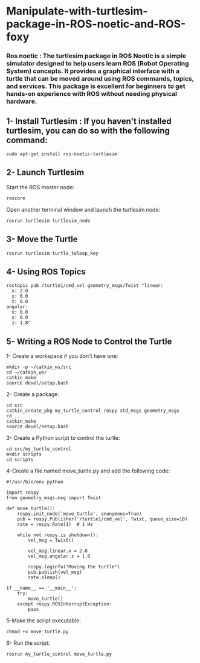 # Manipulate-with-turtlesim-package-in-ROS-noetic-and-ROS-foxy

### Ros noetic : The turtlesim package in ROS Noetic is a simple simulator designed to help users learn ROS (Robot Operating System) concepts. It provides a graphical interface with a turtle that can be moved around using ROS commands, topics, and services. This package is excellent for beginners to get hands-on experience with ROS without needing physical hardware.

## 1- Install Turtlesim : If you haven't installed turtlesim, you can do so with the following command:
```
sudo apt-get install ros-noetic-turtlesim

```

## 2- Launch Turtlesim 

Start the ROS master node:

```
roscore
```
Open another terminal window and launch the turtlesim node:

```
rosrun turtlesim turtlesim_node

```
## 3- Move the Turtle
```
rosrun turtlesim turtle_teleop_key

```

## 4- Using ROS Topics
```
rostopic pub /turtle1/cmd_vel geometry_msgs/Twist "linear:
  x: 2.0
  y: 0.0
  z: 0.0
angular:
  x: 0.0
  y: 0.0
  z: 1.8"

```

## 5- Writing a ROS Node to Control the Turtle

1- Create a workspace if you don't have one:
```
mkdir -p ~/catkin_ws/src
cd ~/catkin_ws/
catkin_make
source devel/setup.bash
```

2- Create a package:
```
cd src
catkin_create_pkg my_turtle_control rospy std_msgs geometry_msgs
cd ..
catkin_make
source devel/setup.bash

```
3- Create a Python script to control the turtle:
```
cd src/my_turtle_control
mkdir scripts
cd scripts
```

4-Create a file named move_turtle.py and add the following code:
```
#!/usr/bin/env python

import rospy
from geometry_msgs.msg import Twist

def move_turtle():
    rospy.init_node('move_turtle', anonymous=True)
    pub = rospy.Publisher('/turtle1/cmd_vel', Twist, queue_size=10)
    rate = rospy.Rate(1)  # 1 Hz

    while not rospy.is_shutdown():
        vel_msg = Twist()

        vel_msg.linear.x = 2.0
        vel_msg.angular.z = 1.8

        rospy.loginfo("Moving the turtle")
        pub.publish(vel_msg)
        rate.sleep()

if __name__ == '__main__':
    try:
        move_turtle()
    except rospy.ROSInterruptException:
        pass

```

5-Make the script executable:
```
chmod +x move_turtle.py

```
6- Run the script:
```
rosrun my_turtle_control move_turtle.py

```
